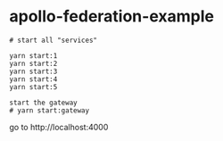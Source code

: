 # apollo-federation-example

```
# start all "services"

yarn start:1
yarn start:2
yarn start:3
yarn start:4
yarn start:5

start the gateway
# yarn start:gateway
```

go to http://localhost:4000
